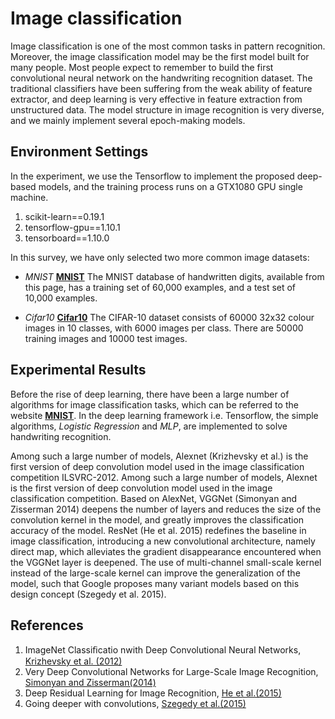 # Image classification

Image classification is one of the most common tasks in pattern recognition. Moreover, the image classification model may be the first model built for many people. Most people expect to remember to build the first convolutional neural network on the handwriting recognition dataset. The traditional classifiers have been suffering from the weak ability of feature extractor, and deep learning is very effective in feature extraction from unstructured data. The model structure in image recognition is very diverse, and we mainly implement several epoch-making models.

## Environment Settings

In the experiment, we use the Tensorflow to implement the proposed deep-based models, and the training process runs on a GTX1080 GPU single machine. 

1. scikit-learn==0.19.1
2. tensorflow-gpu==1.10.1
3. tensorboard==1.10.0

In this survey, we have only selected two more common image datasets:

* *MNIST* [**MNIST**](http://yann.lecun.com/exdb/mnist/) The MNIST database of handwritten digits, available from this page, has a training set of 60,000 examples, and a test set of 10,000 examples.

* *Cifar10* [**Cifar10**](https://www.cs.toronto.edu/~kriz/cifar.html) The CIFAR-10 dataset consists of 60000 32x32 colour images in 10 classes, with 6000 images per class. There are 50000 training images and 10000 test images. 

## Experimental Results

Before the rise of deep learning, there have been a large number of algorithms for image classification tasks, which can be referred to the website [**MNIST**](http://yann.lecun.com/exdb/mnist/). In the deep learning framework i.e. Tensorflow, the simple algorithms, *Logistic Regression* and *MLP*, are implemented to solve handwriting recognition. 

Among such a large number of models, Alexnet (Krizhevsky et al.) is the first version of deep convolution model used in the image classification competition ILSVRC-2012. Among such a large number of models, Alexnet is the first version of deep convolution model used in the image classification competition. Based on AlexNet, VGGNet (Simonyan and Zisserman 2014) deepens the number of layers and reduces the size of the convolution kernel in the model, and greatly improves the classification accuracy of the model. ResNet (He et al. 2015) redefines the baseline in image classification, introducing a new convolutional architecture, namely direct map, which alleviates the gradient disappearance encountered when the VGGNet layer is deepened. The use of multi-channel small-scale kernel instead of the large-scale kernel can improve the generalization of the model, such that Google proposes many variant models based on this design concept (Szegedy et al. 2015).



## References

1. ImageNet Classiﬁcatio nwith Deep Convolutional Neural Networks, [Krizhevsky et al. (2012)](https://papers.nips.cc/paper/4824-imagenet-classification-with-deep-convolutional-neural-networks.pdf)
2. Very Deep Convolutional Networks for Large-Scale Image Recognition, [Simonyan and Zisserman(2014)](https://arxiv.org/pdf/1409.1556)
3. Deep Residual Learning for Image Recognition, [He et al.(2015)](https://www.cv-foundation.org/openaccess/content_cvpr_2016/papers/He_Deep_Residual_Learning_CVPR_2016_paper.pdf)
4. Going deeper with convolutions, [Szegedy et al.(2015)](https://www.cs.unc.edu/~wliu/papers/GoogLeNet.pdf)